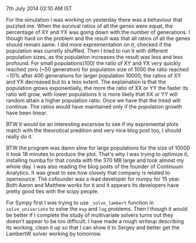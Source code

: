 7th July 2014 02:10 AM IST


For the simulation I was working on yesterday there was
a behaviour that puzzled me. When the survival ratios of all the genes were
equal, the percentage of XY and YX was going down with the number of
generations. I though hard on the problem and the result was that all ratios of
all the genes should remain same. I did more expreimentation on it, checked if
the population was curretly shuffled. Then I tried to run it with different
population sizes, as the population increases the result was less and less
profound. For small populations(100) the ratio of XY and YX very quickly
reached zero (~50 generation) for population size of 1000 the ratio reached
~10% after 400 generations for larger population 10000, the ratios of XY and YX
decreased but to a less extent. The explaination is that the population grows
exponentially, the more the ratio of XX or YY the faster its ratio will grow,
with lower populations it is more likely that XX or YY will random attain
a higher population ratio. Once we have that the tread will continue. The
ratios would have maintained only if the population growth have been linear.

BTW it would be an interesting excersise to see if my expremental plots match
with the theorotical predition and very nice blog post too, I should really do
it.

BTW the program was damn slow for large populations for the size of 10000 it
took 18 minutes to produce the plot. That's why I was trying to optimize it,
installing numba for that conda with the 370 MB large and took almost my whole
day. I was also reading the blog posts of the founder of Continuum Analytics.
It was great to see how closely that company is related to opensource. The
cofounder was a lead developer for numpy for 15 year. Both Aaron and Matthew
works for it and it appears its developers have pretty good ties with the scipy
people.

For Sympy first I was trying to use `_solve_lambert` function in
`solve_univariate` to solve the `exp` and `log` problems. Then I though it
would be better if I complete the study of multivariate solvers turns out they
doesn't appear to be too difficult. I have made a rough writeup describing its
working, clean it up so that I can show it to Sergey and better get the
LambertW solver working by tomorrow.
